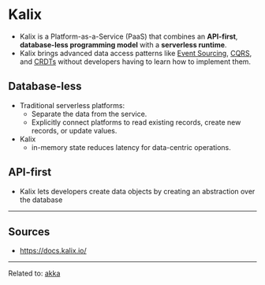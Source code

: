 # Kalix
* Kalix is a Platform-as-a-Service (PaaS) that combines an **API-first**, **database-less programming model** with a **serverless runtime**.
* Kalix brings advanced data access patterns like [Event Sourcing](event-sourcing), [CQRS](cqrs), and [CRDTs](conflixt-free-replicated-data-type) without developers having to learn how to implement them.

## Database-less
* Traditional serverless platforms:
	* Separate the data from the service.
	* Explicitly connect platforms to read existing records, create new records, or update values.
* Kalix
	* in-memory state reduces latency for data-centric operations.

## API-first
* Kalix lets developers create data objects by creating an abstraction over the database 

<hr>

## Sources
* https://docs.kalix.io/

<hr>

Related to: [akka](akka.md)